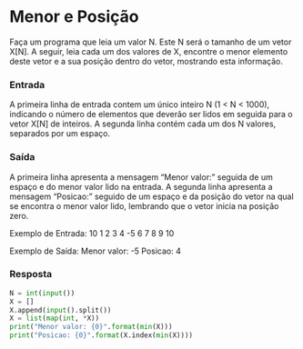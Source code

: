 # Menor e Posição

Faça um programa que leia um valor N. Este N será o tamanho de um vetor X[N]. A seguir, leia cada um dos valores de X, encontre o menor elemento deste vetor e a sua posição dentro do vetor, mostrando esta informação.

### Entrada
A primeira linha de entrada contem um único inteiro N (1 < N < 1000), indicando o número de elementos que deverão ser lidos em seguida para o vetor X[N] de inteiros. A segunda linha contém cada um dos N valores, separados por um espaço.

### Saída
A primeira linha apresenta a mensagem “Menor valor:” seguida de um espaço e do menor valor lido na entrada. A segunda linha apresenta a mensagem “Posicao:” seguido de um espaço e da posição do vetor na qual se encontra o menor valor lido, lembrando que o vetor inicia na posição zero.

Exemplo de Entrada:	
10
1 2 3 4 -5 6 7 8 9 10

Exemplo de Saída:
Menor valor: -5
Posicao: 4

### Resposta

```python
N = int(input())
X = []
X.append(input().split())
X = list(map(int, *X))
print("Menor valor: {0}".format(min(X)))
print("Posicao: {0}".format(X.index(min(X))))
